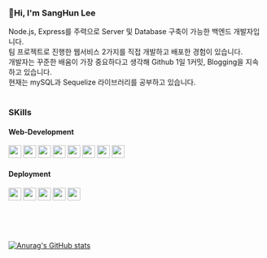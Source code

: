 ### 👋Hi, I'm SangHun Lee 
Node.js, Express를 주력으로 Server 및 Database 구축이 가능한 백엔드 개발자입니다.<br>
팀 프로젝트로 진행한 웹서비스 2가지를 직접 개발하고 배포한 경험이 있습니다.<br>
개발자는 꾸준한 배움이 가장 중요하다고 생각해 Github 1일 1커밋, Blogging을 지속하고 있습니다.<br>
현재는 mySQL과 Sequelize 라이브러리를 공부하고 있습니다.<br><br>


### SKills
#### Web-Development
<img width="max-content" height="25px" src="https://img.shields.io/badge/HTML-E34F26?style=for-the-badge&logo=html5&logoColor=white"> <img width="max-content" height="25px" src="https://img.shields.io/badge/CSS-1572B6?style=for-the-badge&logo=css3&logoColor=white"> <img width="max-content" height="25px" src="https://img.shields.io/badge/Javascript-F7DF1E?style=for-the-badge&logo=javascript&logoColor=black"> <img width="max-content" height="25px" src="https://img.shields.io/badge/React-61DAFB?style=for-the-badge&logo=react&logoColor=black"> <img width="max-content" height="25px" src="https://img.shields.io/badge/Node.js-339933?style=for-the-badge&logo=Node.js&logoColor=white"> <img width="max-content" height="25px" src="https://img.shields.io/badge/Express-000000?style=for-the-badge&logo=Express&logoColor=white"> <img width="max-content" height="25px" src="https://img.shields.io/badge/MongoDB-47A248?style=for-the-badge&logo=MongoDB&logoColor=white"> <img width="max-content" height="25px" src="https://img.shields.io/badge/MySQL-4479A1?style=for-the-badge&logo=MySQL&logoColor=white">

#### Deployment
<img width="max-content" height="25px" src="https://img.shields.io/badge/AWS S3-53a32a?style=for-the-badge&logo=Amazon S3&logoColor=white"> <img width="max-content" height="25px" src="https://img.shields.io/badge/AWS CloudFront-8650eb?style=for-the-badge&logo=Amazon AWS&logoColor=white"> <img width="max-content" height="25px" src="https://img.shields.io/badge/AWS Route53-8650eb?style=for-the-badge&logo=Amazon AWS&logoColor=white"> <img width="max-content" height="25px" src="https://img.shields.io/badge/AWS EC2-FF9900?style=for-the-badge&logo=Amazon AWS&logoColor=white"> <img width="max-content" height="25px" src="https://img.shields.io/badge/AWS ELB-FF9900?style=for-the-badge&logo=Amazon AWS&logoColor=white">
<br><br>

##
<br>

[![Anurag's GitHub stats](https://github-readme-stats.vercel.app/api?username=tkdgns25300)](https://github.com/anuraghazra/github-readme-stats)

<!--
**tkdgns25300/tkdgns25300** is a ✨ _special_ ✨ repository because its `README.md` (this file) appears on your GitHub profile.

Here are some ideas to get you started:

- 🔭 I’m currently working on ...
- 🌱 I’m currently learning ...
- 👯 I’m looking to collaborate on ...
- 🤔 I’m looking for help with ...
- 💬 Ask me about ...
- 📫 How to reach me: ...
- 😄 Pronouns: ...
- ⚡ Fun fact: ...
-->
